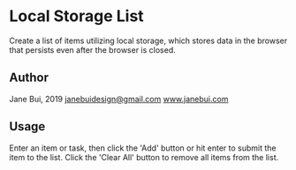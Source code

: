 # Local Storage List
Create a list of items utilizing local storage, which stores data in the browser that persists even after the browser is closed. 

## Author
Jane Bui, 2019
janebuidesign@gmail.com
www.janebui.com

## Usage
Enter an item or task, then click the 'Add' button or hit enter to submit the item to the list.
Click the 'Clear All' button to remove all items from the list.
